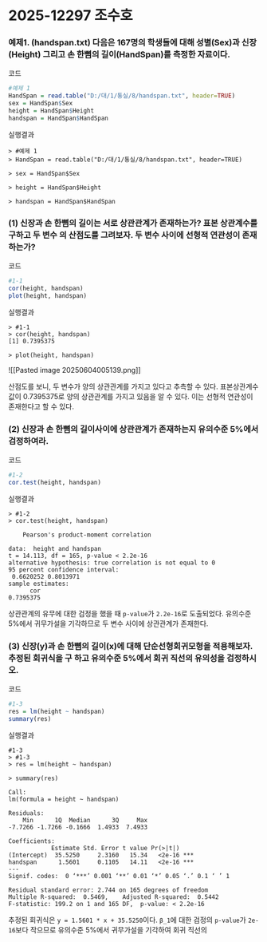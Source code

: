 # 2025-12297 조수호

### 예제1. (handspan.txt) 다음은 167명의 학생들에 대해 성별(Sex)과 신장(Height) 그리고 손 한뼘의 길이(HandSpan)를 측정한 자료이다.

코드
```R
#예제 1
HandSpan = read.table("D:/대/1/통실/8/handspan.txt", header=TRUE)
sex = HandSpan$Sex
height = HandSpan$Height
handspan = HandSpan$HandSpan
```

실행결과
```
> #예제 1
> HandSpan = read.table("D:/대/1/통실/8/handspan.txt", header=TRUE)

> sex = HandSpan$Sex

> height = HandSpan$Height

> handspan = HandSpan$HandSpan
```

### (1) 신장과 손 한뼘의 길이는 서로 상관관계가 존재하는가? 표본 상관계수를 구하고 두 변수 의 산점도를 그려보자. 두 변수 사이에 선형적 연관성이 존재하는가?

코드
```R
#1-1
cor(height, handspan)
plot(height, handspan)
```

실행결과
```
> #1-1
> cor(height, handspan)
[1] 0.7395375

> plot(height, handspan)
```
![[Pasted image 20250604005139.png]]

산점도를 보니, 두 변수가 양의 상관관계를 가지고 있다고 추측할 수 있다. 표본상관계수 값이 0.7395375로 양의 상관관계를 가지고 있음을 알 수 있다. 이는 선형적 연관성이 존재한다고 할 수 있다.

### (2) 신장과 손 한뼘의 길이사이에 상관관계가 존재하는지 유의수준 5%에서 검정하여라.

코드
```R
#1-2
cor.test(height, handspan)
```

실행결과
```
> #1-2
> cor.test(height, handspan)

	Pearson's product-moment correlation

data:  height and handspan
t = 14.113, df = 165, p-value < 2.2e-16
alternative hypothesis: true correlation is not equal to 0
95 percent confidence interval:
 0.6620252 0.8013971
sample estimates:
      cor 
0.7395375
```

상관관계의 유무에 대한 검정을 했을 때 `p-value`가 `2.2e-16`로 도출되었다. 유의수준 5%에서 귀무가설을 기각하므로 두 변수 사이에 상관관계가 존재한다.

### (3) 신장(y)과 손 한뼘의 길이(x)에 대해 단순선형회귀모형을 적용해보자. 추정된 회귀식을 구 하고 유의수준 5%에서 회귀 직선의 유의성을 검정하시오.

코드
```R
#1-3
res = lm(height ~ handspan)
summary(res)
```

실행결과
```
#1-3
> #1-3
> res = lm(height ~ handspan)

> summary(res)

Call:
lm(formula = height ~ handspan)

Residuals:
    Min      1Q  Median      3Q     Max 
-7.7266 -1.7266 -0.1666  1.4933  7.4933 

Coefficients:
            Estimate Std. Error t value Pr(>|t|)    
(Intercept)  35.5250     2.3160   15.34   <2e-16 ***
handspan      1.5601     0.1105   14.11   <2e-16 ***
---
Signif. codes:  0 ‘***’ 0.001 ‘**’ 0.01 ‘*’ 0.05 ‘.’ 0.1 ‘ ’ 1

Residual standard error: 2.744 on 165 degrees of freedom
Multiple R-squared:  0.5469,	Adjusted R-squared:  0.5442 
F-statistic: 199.2 on 1 and 165 DF,  p-value: < 2.2e-16
```

추정된 회귀식은 `y = 1.5601 * x + 35.5250`이다. `β_1`에 대한 검정의 `p-value`가 `2e-16`보다 작으므로 유의수준 5%에서 귀무가설을 기각하여 회귀 직선의